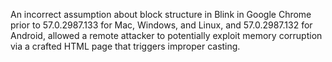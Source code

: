 An incorrect assumption about block structure in Blink in Google Chrome prior to 57.0.2987.133 for Mac, Windows, and Linux, and 57.0.2987.132 for Android, allowed a remote attacker to potentially exploit memory corruption via a crafted HTML page that triggers improper casting.